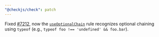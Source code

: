 ```yaml
---
"@checkjs/check": patch
---
```


Fixed [#7212](https://github.com/checkjs/check/issues/7212), now the [`useOptionalChain`](https://checkjs.dev/linter/rules/use-optional-chain/) rule recognizes optional chaining using `typeof` (e.g., `typeof foo !== 'undefined' && foo.bar`).
